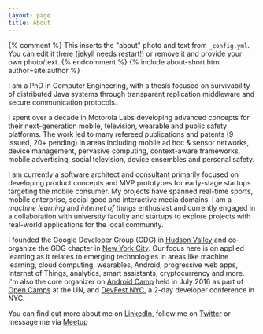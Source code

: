 ```yaml
---
layout: page
title: About
---
```


{% comment %}
  This inserts the "about" photo and text from `_config.yml`.
  You can edit it there (jekyll needs restart!) or remove it and provide your own photo/text.
{% endcomment %}
{% include about-short.html author=site.author %}

I am a PhD in Computer Engineering, with a thesis focused on survivability of distributed Java systems through transparent replication middleware and secure communication protocols.

I spent over a decade in Motorola Labs developing advanced concepts for their next-generation mobile, television, wearable and public safety platforms. The work led to many refereed publications and patents (9 issued, 20+ pending) in areas including mobile ad hoc & sensor networks, device management, pervasive computing, context-aware frameworks, mobile advertising, social television, device ensembles and personal safety.

I am currently a software architect and consultant primarily focused on developing product concepts and MVP prototypes for early-stage startups targeting the mobile consumer. My projects have spanned real-time sports, mobile enterprise, social good and interactive media domains. I am a _machine learning_ and _internet of things_ enthusiast and currently engaged in a collaboration with university faculty and startups to explore projects with real-world applications for the local community.

I founded the Google Developer Group (GDG) in [Hudson Valley](https://www.meetup.com/gdg-hudson-valley/) and co-organize the GDG chapter in [New York City](https://www.meetup.com/gdgnyc/). Our focus here is on applied learning as it relates to emerging technologies in areas like machine learning, cloud computing, wearables, Android, progressive web apps, Internet of Things, analytics, smart assistants, cryptocurrency and more. I'm also the core organizer on [Android Camp](https://androidcamp.splashthat.com/) held in July 2016 as part of [Open Camps](http://opencamps.org/team.html) at the UN, and [DevFest NYC](http://devfestnyc.com), a 2-day developer conference in NYC.

You can find out more about me on [LinkedIn](http://www.linkedin.com/in/nityan), follow me on [Twitter](http://www.twitter.com/nitya) or message me via [Meetup](https://www.meetup.com/gdgnyc/members/11387669/)

